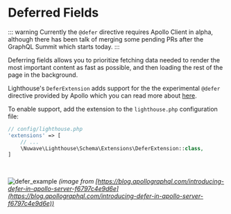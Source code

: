 # Deferred Fields

::: warning
Currently the `@defer` directive requires Apollo Client in alpha,
although there has been talk of merging some pending PRs after the GraphQL Summit which starts today.
:::

Deferring fields allows you to prioritize fetching data needed to render the most important content
as fast as possible, and then loading the rest of the page in the background.

Lighthouse's `DeferExtension` adds support for the the experimental `@defer` directive
provided by Apollo which you can read more about [here](https://www.apollographql.com/docs/react/features/defer-support.html).

To enable support, add the extension to the `lighthouse.php` configuration file:

```php
// config/lighthouse.php
'extensions' => [
    // ...
    \Nuwave\Lighthouse\Schema\Extensions\DeferExtension::class,
]
```

<br />

![defer_example](https://user-images.githubusercontent.com/1976169/48140644-71e25500-e266-11e8-924b-08ee2f7318d1.gif)
_(image from [https://blog.apollographql.com/introducing-defer-in-apollo-server-f6797c4e9d6e](https://blog.apollographql.com/introducing-defer-in-apollo-server-f6797c4e9d6e))_
